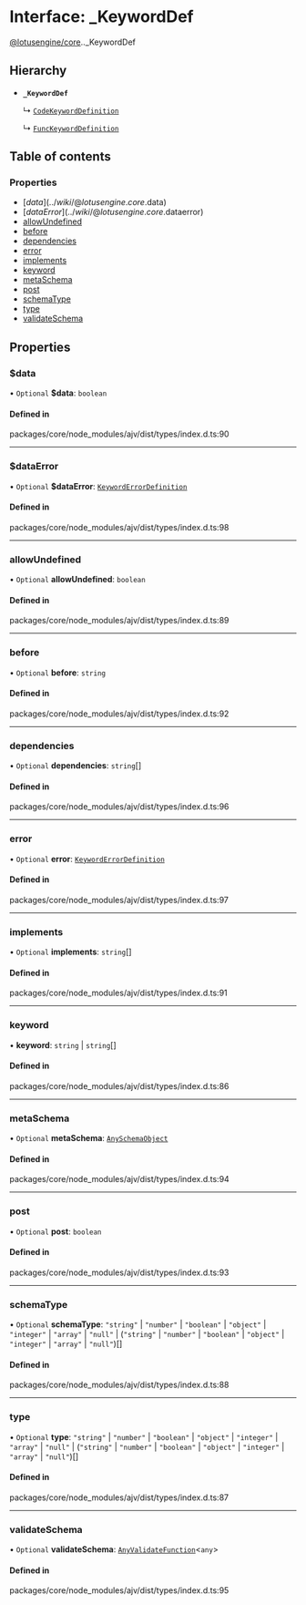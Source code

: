 # Interface: \_KeywordDef

[@lotusengine/core](../wiki/@lotusengine.core).[<internal>](../wiki/@lotusengine.core.%3Cinternal%3E)._KeywordDef

## Hierarchy

- **`_KeywordDef`**

  ↳ [`CodeKeywordDefinition`](../wiki/@lotusengine.core.%3Cinternal%3E.CodeKeywordDefinition)

  ↳ [`FuncKeywordDefinition`](../wiki/@lotusengine.core.%3Cinternal%3E.FuncKeywordDefinition)

## Table of contents

### Properties

- [$data](../wiki/@lotusengine.core.%3Cinternal%3E._KeywordDef#$data)
- [$dataError](../wiki/@lotusengine.core.%3Cinternal%3E._KeywordDef#$dataerror)
- [allowUndefined](../wiki/@lotusengine.core.%3Cinternal%3E._KeywordDef#allowundefined)
- [before](../wiki/@lotusengine.core.%3Cinternal%3E._KeywordDef#before)
- [dependencies](../wiki/@lotusengine.core.%3Cinternal%3E._KeywordDef#dependencies)
- [error](../wiki/@lotusengine.core.%3Cinternal%3E._KeywordDef#error)
- [implements](../wiki/@lotusengine.core.%3Cinternal%3E._KeywordDef#implements)
- [keyword](../wiki/@lotusengine.core.%3Cinternal%3E._KeywordDef#keyword)
- [metaSchema](../wiki/@lotusengine.core.%3Cinternal%3E._KeywordDef#metaschema)
- [post](../wiki/@lotusengine.core.%3Cinternal%3E._KeywordDef#post)
- [schemaType](../wiki/@lotusengine.core.%3Cinternal%3E._KeywordDef#schematype)
- [type](../wiki/@lotusengine.core.%3Cinternal%3E._KeywordDef#type)
- [validateSchema](../wiki/@lotusengine.core.%3Cinternal%3E._KeywordDef#validateschema)

## Properties

### $data

• `Optional` **$data**: `boolean`

#### Defined in

packages/core/node_modules/ajv/dist/types/index.d.ts:90

___

### $dataError

• `Optional` **$dataError**: [`KeywordErrorDefinition`](../wiki/@lotusengine.core.%3Cinternal%3E.KeywordErrorDefinition)

#### Defined in

packages/core/node_modules/ajv/dist/types/index.d.ts:98

___

### allowUndefined

• `Optional` **allowUndefined**: `boolean`

#### Defined in

packages/core/node_modules/ajv/dist/types/index.d.ts:89

___

### before

• `Optional` **before**: `string`

#### Defined in

packages/core/node_modules/ajv/dist/types/index.d.ts:92

___

### dependencies

• `Optional` **dependencies**: `string`[]

#### Defined in

packages/core/node_modules/ajv/dist/types/index.d.ts:96

___

### error

• `Optional` **error**: [`KeywordErrorDefinition`](../wiki/@lotusengine.core.%3Cinternal%3E.KeywordErrorDefinition)

#### Defined in

packages/core/node_modules/ajv/dist/types/index.d.ts:97

___

### implements

• `Optional` **implements**: `string`[]

#### Defined in

packages/core/node_modules/ajv/dist/types/index.d.ts:91

___

### keyword

• **keyword**: `string` \| `string`[]

#### Defined in

packages/core/node_modules/ajv/dist/types/index.d.ts:86

___

### metaSchema

• `Optional` **metaSchema**: [`AnySchemaObject`](../wiki/@lotusengine.core.%3Cinternal%3E#anyschemaobject)

#### Defined in

packages/core/node_modules/ajv/dist/types/index.d.ts:94

___

### post

• `Optional` **post**: `boolean`

#### Defined in

packages/core/node_modules/ajv/dist/types/index.d.ts:93

___

### schemaType

• `Optional` **schemaType**: ``"string"`` \| ``"number"`` \| ``"boolean"`` \| ``"object"`` \| ``"integer"`` \| ``"array"`` \| ``"null"`` \| (``"string"`` \| ``"number"`` \| ``"boolean"`` \| ``"object"`` \| ``"integer"`` \| ``"array"`` \| ``"null"``)[]

#### Defined in

packages/core/node_modules/ajv/dist/types/index.d.ts:88

___

### type

• `Optional` **type**: ``"string"`` \| ``"number"`` \| ``"boolean"`` \| ``"object"`` \| ``"integer"`` \| ``"array"`` \| ``"null"`` \| (``"string"`` \| ``"number"`` \| ``"boolean"`` \| ``"object"`` \| ``"integer"`` \| ``"array"`` \| ``"null"``)[]

#### Defined in

packages/core/node_modules/ajv/dist/types/index.d.ts:87

___

### validateSchema

• `Optional` **validateSchema**: [`AnyValidateFunction`](../wiki/@lotusengine.core.%3Cinternal%3E#anyvalidatefunction)<`any`\>

#### Defined in

packages/core/node_modules/ajv/dist/types/index.d.ts:95
